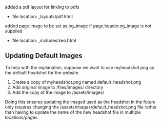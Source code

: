 
added a pdf layout for linking to pdfs
- file location: _layouts/pdf.html

added page.image to be set as og_image if page.header.og_image is not supplied
- file location: _includes/seo.html


## Updating Default Images

To help with the explanation, suppose we want to use myheadshot.png as the default headshot for the website. 

1. Create a copy of myheadshot.png named default_headshot.png
2. Add original image to /files/images/ directory
3. Add the copy of the image to /assets/images/

Doing this ensures updating the imaged used as the headshot in the future only requires changing the /assets/images/default_headshot.png file rather than having to update the name of the new headshot file in multiple locations/pages.
